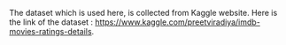 The dataset which is used here, is collected from Kaggle website. Here is the link of the dataset : https://www.kaggle.com/preetviradiya/imdb-movies-ratings-details.